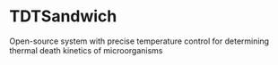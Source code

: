 # TDTSandwich
Open-source system with precise temperature control for determining thermal death kinetics of microorganisms
